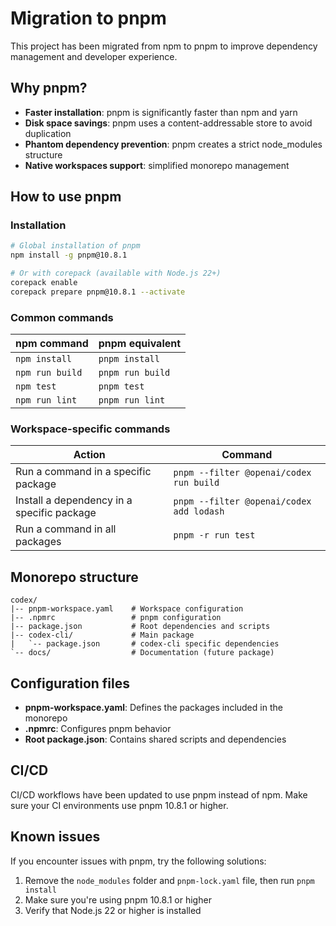# Migration to pnpm

This project has been migrated from npm to pnpm to improve dependency management and developer experience.

## Why pnpm?

- **Faster installation**: pnpm is significantly faster than npm and yarn
- **Disk space savings**: pnpm uses a content-addressable store to avoid duplication
- **Phantom dependency prevention**: pnpm creates a strict node_modules structure
- **Native workspaces support**: simplified monorepo management

## How to use pnpm

### Installation

```bash
# Global installation of pnpm
npm install -g pnpm@10.8.1

# Or with corepack (available with Node.js 22+)
corepack enable
corepack prepare pnpm@10.8.1 --activate
```

### Common commands

| npm command     | pnpm equivalent  |
| --------------- | ---------------- |
| `npm install`   | `pnpm install`   |
| `npm run build` | `pnpm run build` |
| `npm test`      | `pnpm test`      |
| `npm run lint`  | `pnpm run lint`  |

### Workspace-specific commands

| Action                                     | Command                                  |
| ------------------------------------------ | ---------------------------------------- |
| Run a command in a specific package        | `pnpm --filter @openai/codex run build`  |
| Install a dependency in a specific package | `pnpm --filter @openai/codex add lodash` |
| Run a command in all packages              | `pnpm -r run test`                       |

## Monorepo structure

```
codex/
|-- pnpm-workspace.yaml    # Workspace configuration
|-- .npmrc                 # pnpm configuration
|-- package.json           # Root dependencies and scripts
|-- codex-cli/             # Main package
|   `-- package.json       # codex-cli specific dependencies
`-- docs/                  # Documentation (future package)
```

## Configuration files

- **pnpm-workspace.yaml**: Defines the packages included in the monorepo
- **.npmrc**: Configures pnpm behavior
- **Root package.json**: Contains shared scripts and dependencies

## CI/CD

CI/CD workflows have been updated to use pnpm instead of npm. Make sure your CI environments use pnpm 10.8.1 or higher.

## Known issues

If you encounter issues with pnpm, try the following solutions:

1. Remove the `node_modules` folder and `pnpm-lock.yaml` file, then run `pnpm install`
2. Make sure you're using pnpm 10.8.1 or higher
3. Verify that Node.js 22 or higher is installed
